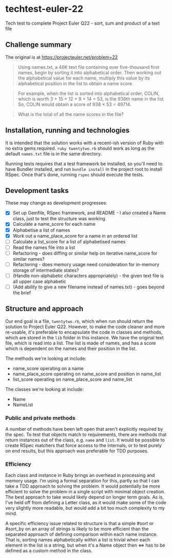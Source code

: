 # techtest-euler-22
Tech test to complete Project Euler Q22 - sort, sum and product of a text file

## Challenge summary

The original is at https://projecteuler.net/problem=22


> Using names.txt, a 46K text file containing over five-thousand first names, begin by sorting it into alphabetical order. Then working out the alphabetical value for each name, multiply this value by its alphabetical position in the list to obtain a name score.

> For example, when the list is sorted into alphabetical order, COLIN, which is worth 3 + 15 + 12 + 9 + 14 = 53, is the 938th name in the list. So, COLIN would obtain a score of 938 × 53 = 49714.

> What is the total of all the name scores in the file?


## Installation, running and technologies

It is intended that the solution works with a recent-ish version of Ruby with no extra gems required. `ruby twentytwo.rb` should work as long as the default `names.txt` file is in the same directory.

Running tests requires that a test framework be installed, so you'll need to have Bundler installed, and run `bundle install` in the project root to install RSpec. Once that's done, running `rspec` should execute the tests.

## Development tasks

These may change as development progresses:

- [x] Set up Gemfile, RSpec framework, and README - I also created a Name class, just to test the structure was working
- [x] Calculate a name_score for each name
- [x] Alphabetise a list of names
- [x] Work out a name_place_score for a name in an ordered list
- [ ] Calculate a list_score for a list of alphabetised names
- [ ] Read the names file into a list
- [ ] Refactoring - does diffing or similar help on iterative name_score for similar names?
- [ ] Refactoring - does memory usage need consideration for in-memory storage of intermediate states?
- [ ] (Handle non-alphabetic characters appropriately) - the given text file is all upper case alphabetic
- [ ] (Add ability to give a new filename instead of names.txt) - goes beyond the brief

## Structure and approach

Our end goal is a file, `twentytwo.rb`, which when run should return the solution to Project Euler Q22. However, to make the code cleaner and more re-usable, it's preferable to encapsulate the code in classes and methods, which are stored in the `lib` folder in this instance. We have the original text file, which is read into a list. The list is made of names, and has a score which is dependent on the names and their position in the list.

The methods we're looking at include:

* name_score operating on a name
* name_place_score operating on name_score and position in name_list
* list_score operating on name_place_score and name_list

The classes we're looking at include:

* Name
* NameList

### Public and private methods

A number of methods have been left open that aren't explicitly required by the spec. To test that objects match to requirements, there are methods that return instances out of the class, e.g. `name` and `list`. It would be possible to create RSpec matchers that force access to the internals, or to test purely on end results, but this approach was preferable for TDD purposes.

### Efficiency

Each class and instance in Ruby brings an overhead in processing and memory usage. I'm using a formal separation for this, partly so that I can take a TDD approach to solving the problem. It would potentially be more efficient to solve the problem in a single script with minimal object creation. The best approach to take would likely depend on longer term goals. As is, I've held off from defining a Letter class, as it would make some of the code very slightly more readable, but would add a bit too much complexity to my mind.

A specific efficiency issue related to structure is that a simple #sort or #sort_by on an array of strings is likely to be more efficient than the separated approach of defining comparison within each name instance. That is, sorting names alphabetically within a list is trivial when each element in the list is a string, but when it's a Name object then <=> has to be defined as a custom method in the class.
